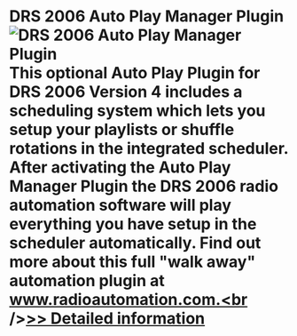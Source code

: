 # DRS 2006 Auto Play Manager Plugin<br />![DRS 2006 Auto Play Manager Plugin](https://mycommerce.akamaized.net/api/pimages/P300618537/BIG/300618537.JPG)<br />This optional Auto Play Plugin for DRS 2006 Version 4 includes a scheduling system which lets you setup your playlists or shuffle rotations in the integrated scheduler. After activating the Auto Play Manager Plugin the DRS 2006 radio automation software will play everything you have setup in the scheduler automatically. Find out more about this full "walk away" automation plugin at www.radioautomation.com.<br />[>> Detailed information](https://secure.shareit.com/shareit/product.html?productid=300618537&affiliateid=200057808)